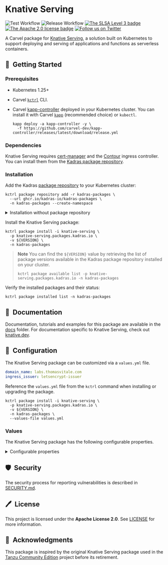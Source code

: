 # Knative Serving

![Test Workflow](https://github.com/kadras-io/package-for-knative-serving/actions/workflows/test.yml/badge.svg)
![Release Workflow](https://github.com/kadras-io/package-for-knative-serving/actions/workflows/release.yml/badge.svg)
[![The SLSA Level 3 badge](https://slsa.dev/images/gh-badge-level3.svg)](https://slsa.dev/spec/v1.0/levels)
[![The Apache 2.0 license badge](https://img.shields.io/badge/License-Apache_2.0-blue.svg)](https://opensource.org/licenses/Apache-2.0)
[![Follow us on Twitter](https://img.shields.io/static/v1?label=Twitter&message=Follow&color=1DA1F2)](https://twitter.com/kadrasIO)

A Carvel package for [Knative Serving](https://knative.dev/docs/serving), a solution built on Kubernetes to support deploying and serving of applications and functions as serverless containers.

## 🚀&nbsp; Getting Started

### Prerequisites

* Kubernetes 1.25+
* Carvel [`kctrl`](https://carvel.dev/kapp-controller/docs/latest/install/#installing-kapp-controller-cli-kctrl) CLI.
* Carvel [kapp-controller](https://carvel.dev/kapp-controller) deployed in your Kubernetes cluster. You can install it with Carvel [`kapp`](https://carvel.dev/kapp/docs/latest/install) (recommended choice) or `kubectl`.

  ```shell
  kapp deploy -a kapp-controller -y \
    -f https://github.com/carvel-dev/kapp-controller/releases/latest/download/release.yml
  ```

### Dependencies

Knative Serving requires [cert-manager](https://github.com/kadras-io/package-for-cert-manager) and the [Contour](https://github.com/kadras-io/package-for-contour) ingress controller. You can install them from the [Kadras package repository](https://github.com/kadras-io/kadras-packages).

### Installation

Add the Kadras [package repository](https://github.com/kadras-io/kadras-packages) to your Kubernetes cluster:

  ```shell
  kctrl package repository add -r kadras-packages \
    --url ghcr.io/kadras-io/kadras-packages \
    -n kadras-packages --create-namespace
  ```

<details><summary>Installation without package repository</summary>
The recommended way of installing the Knative Serving package is via the Kadras <a href="https://github.com/kadras-io/kadras-packages">package repository</a>. If you prefer not using the repository, you can add the package definition directly using <a href="https://carvel.dev/kapp/docs/latest/install"><code>kapp</code></a> or <code>kubectl</code>.

  ```shell
  kubectl create namespace kadras-packages
  kapp deploy -a knative-serving-package -n kadras-packages -y \
    -f https://github.com/kadras-io/package-for-knative-serving/releases/latest/download/metadata.yml \
    -f https://github.com/kadras-io/package-for-knative-serving/releases/latest/download/package.yml
  ```
</details>

Install the Knative Serving package:

  ```shell
  kctrl package install -i knative-serving \
    -p knative-serving.packages.kadras.io \
    -v ${VERSION} \
    -n kadras-packages
  ```

> **Note**
> You can find the `${VERSION}` value by retrieving the list of package versions available in the Kadras package repository installed on your cluster.
> 
>   ```shell
>   kctrl package available list -p knative-serving.packages.kadras.io -n kadras-packages
>   ```

Verify the installed packages and their status:

  ```shell
  kctrl package installed list -n kadras-packages
  ```

## 📙&nbsp; Documentation

Documentation, tutorials and examples for this package are available in the [docs](docs) folder.
For documentation specific to Knative Serving, check out [knative.dev](https://knative.dev/docs/serving).

## 🎯&nbsp; Configuration

The Knative Serving package can be customized via a `values.yml` file.

  ```yaml
  domain_name: labs.thomasvitale.com
  ingress_issuer: letsencrypt-issuer
  ```

Reference the `values.yml` file from the `kctrl` command when installing or upgrading the package.

  ```shell
  kctrl package install -i knative-serving \
    -p knative-serving.packages.kadras.io \
    -v ${VERSION} \
    -n kadras-packages \
    --values-file values.yml
  ```

### Values

The Knative Serving package has the following configurable properties.

<details><summary>Configurable properties</summary>

| Config | Default | Description |
|-------|-------------------|-------------|
| `ca_cert_data` | `""` | PEM-encoded certificate data to trust TLS connections with a custom CA. |
| `policies.include` | `false` | Whether to include the out-of-the-box Kyverno policies to validate and secure the package installation. |
| `domain_name` | `""` | Domain name for Knative Services. It must be a valid DNS name. |
| `ingress_issuer` | `""` | A reference to the ClusterIssuer to use if you want to enable autoTLS. |

Settings for the Knative Serving workloads.

| Config | Default | Description |
|-------|-------------------|-------------|
| `workloads.activator.minReplicas` | `1` | The minimum number of replicas as controlled by a HorizontalPodAutoscaler. In order to enable high availability, it should be greater than 1. |
| `workloads.autoscaler.replicas` | `1` | The number of replicas for this Deployment. In order to enable high availability, it should be greater than 1. |
| `workloads.controller.replicas` | `1` | The number of replicas for this Deployment. In order to enable high availability, it should be greater than 1. |
| `workloads.webhook.minReplicas` | `1` | The minimum number of replicas as controlled by a HorizontalPodAutoscaler. In order to enable high availability, it should be greater than 1. |

Configuration stored in the `config-deployment` ConfigMap.

| Config | Default | Description |
|-------|-------------------|-------------|
| `config.deployment.progress-deadline` | `600s` | The duration to wait for the deployment to be ready before considering it failed. |
| `config.deployment.queue-sidecar-cpu-request` | `25m` | The queue proxy's CPU request. If omitted, a default value (currently '25m'), is used. |
| `config.deployment.queue-sidecar-cpu-limit` | `1000m` | The queue proxy's CPU limit. If omitted, a default value (currently `1000m`), is used when `queueproxy.resource-defaults` is set to `Enabled`. |
| `config.deployment.queue-sidecar-memory-request` | `50Mi` | The queue proxy's memory request. If omitted, a default value (currently `400Mi`), is used when `queueproxy.resource-defaults` is set to `Enabled`. |
| `config.deployment.queue-sidecar-memory-limit` | `200Mi` | The queue proxy's memory limit. If omitted, a default value (currently `800Mi`), is used when `queueproxy.resource-defaults` is set to `Enabled`. |

Configuration stored in the `config-network` ConfigMap.

| Config | Default | Description |
|-------|-------------------|-------------|
| `config.network.namespace-wildcard-cert-selector` | `""` | A LabelSelector which determines which namespaces should have a wildcard certificate provisioned. |
| `config.network.domain-template` | `{{.Name}}.{{.Namespace}}.{{.Domain}}` | The golang text template string to use when constructing the Knative Service's DNS name. |
| `config.network.http-protocol` | `Redirected` | Controls the behavior of the HTTP endpoint for the Knative ingress. `Enabled`: The Knative ingress will be able to serve HTTP connection. `Redirected`: The Knative ingress will send a 301 redirect for all http connections, asking the clients to use HTTPS. |
| `config.network.default-external-scheme` | `http` | Defines the scheme used for external URLs if autoTLS is not enabled. This can be used for making Knative report all URLs as `https`, for example, if you're fronting Knative with an external loadbalancer that deals with TLS termination and Knative doesn't know about that otherwise. |
| `config.network.rollout-duration` | `0` | The minimal duration in seconds over which the Configuration traffic targets are rolled out to the newest revision. |

Configuration stored in the `config-tracing` ConfigMap.

| Config | Default | Description |
|-------|-------------------|-------------|
| `config.tracing.backend` | `none` | The type of distributed tracing backend. Options: `none`, `zipkin`. |
| `config.tracing.zipkin-endpoint` | `http://tempo.observability-system.svc.cluster.local:9411/api/v2/spans` | The Zipkin collector endpoint where traces are sent. |
| `config.tracing.debug` | `false` | Enable the Zipkin debug mode. This allows all spans to be sent to the server bypassing sampling. |
| `config.tracing.sample-rate` | `0.1` | The percentage (0-1) of requests to trace. |

Settings for the Ingress controller.

| Config | Default | Description |
|-------|-------------------|-------------|
| `ingress.contour.default-tls-secret` | `""` | If auto-TLS is disabled, fallback to this certificate. An operator is required to setup a TLSCertificateDelegation for this Secret to be used. |
| `ingress.contour.external.namespace` | `projectcontour` | The namespace where the external Ingress controller is installed. |
| `ingress.contour.internal.namespace` | `projectcontour` | The namespace where the internal Ingress controller is installed. |

Settings for the corporate proxy.

| Config | Default | Description |
|-------|-------------------|-------------|
| `proxy.http_proxy` | `""` | The HTTP proxy to use for network traffic. |
| `proxy.https_proxy` | `""` | The HTTPS proxy to use for network traffic. |
| `proxy.no_proxy` | `""` | A comma-separated list of hostnames, IP addresses, or IP ranges in CIDR format that should not use a proxy. |

</details>

## 🛡️&nbsp; Security

The security process for reporting vulnerabilities is described in [SECURITY.md](SECURITY.md).

## 🖊️&nbsp; License

This project is licensed under the **Apache License 2.0**. See [LICENSE](LICENSE) for more information.

## 🙏&nbsp; Acknowledgments

This package is inspired by the original Knative Serving package used in the [Tanzu Community Edition](https://github.com/vmware-tanzu/community-edition) project before its retirement.
